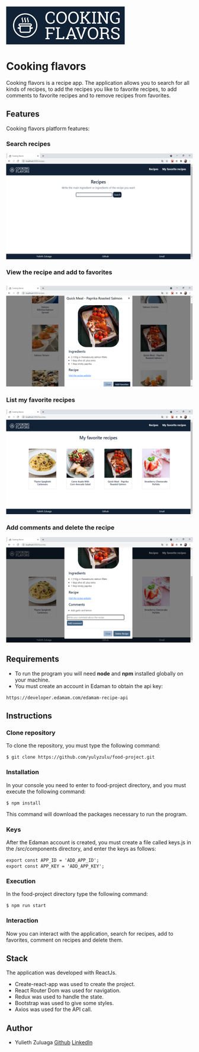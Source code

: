 ![](\src\components\assets\static\logo.png)

# Cooking flavors
Cooking flavors is a recipe app. The application allows you to search for all kinds of recipes, to add the recipes you like to favorite recipes, to add comments to favorite recipes and to remove recipes from favorites.

## Features
Cooking flavors platform features:

### Search recipes
![](.\src\components\assets\static\recipes.png)

### View the recipe and add to favorites
![](src\components\assets\static\add-favorites.png)

### List my favorite recipes
![](src\components\assets\static\favorites.png)

### Add comments and delete the recipe
![](src\components\assets\static\comments-delete.png)

## Requirements
- To run the program you will need **node** and **npm** installed globally on your machine.
-  You must create an account in Edaman to obtain the api key:
```
https://developer.edamam.com/edamam-recipe-api
```

## Instructions

### Clone repository
To clone the repository, you must type the following command:
```
$ git clone https://github.com/yulyzulu/food-project.git
```

### Installation

In your console you need to enter to food-project directory, and you must execute the following command:

```
$ npm install
```
This command will download the packages necessary to run the program.

### Keys
After the Edaman account is created, you must create a file called keys.js in the /src/components directory, and enter the keys as follows:
```
export const APP_ID = 'ADD_APP_ID';
export const APP_KEY = 'ADD_APP_KEY';
```

### Execution
In the food-project directory type the following command:

```
$ npm run start
```
### Interaction
Now you can interact with the application, search for recipes, add to favorites, comment on recipes and delete them.

## Stack
The application was developed with ReactJs.
- Create-react-app was used to create the project.
- React Router Dom was used for navigation.
- Redux was used to handle the state.
- Bootstrap was used to give some styles.
- Axios was used for the API call.

## Author
- Yulieth Zuluaga [Github](https://github.com/yulyzulu) [LinkedIn](https://www.linkedin.com/in/yuliethzuluaga/)
